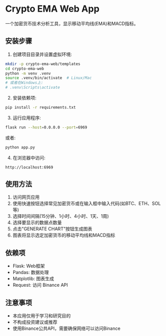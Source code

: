 # Crypto EMA Web App

一个加密货币技术分析工具，显示移动平均线(EMA)和MACD指标。


## 安装步骤

1. 创建项目目录并设置虚拟环境:

```bash
mkdir -p crypto-ema-web/templates
cd crypto-ema-web
python -m venv .venv
source .venv/bin/activate  # Linux/Mac
# 或者在Windows上:
# .venv\Scripts\activate
```

2. 安装依赖项:

```bash
pip install -r requirements.txt
```

3. 运行应用程序:

```bash
flask run --host=0.0.0.0 --port=6969
```

或者:

```bash
python app.py
```

4. 在浏览器中访问:

```
http://localhost:6969
```

## 使用方法

1. 访问网页应用
2. 使用快速按钮选择常见加密货币或在输入框中输入代码(如BTC、ETH、SOL等)
3. 选择时间间隔(15分钟、1小时、4小时、1天、1周)
4. 选择要显示的数据点数量
5. 点击"GENERATE CHART"按钮生成图表
6. 图表将显示选定加密货币的移动平均线和MACD指标


## 依赖项

- Flask: Web框架
- Pandas: 数据处理
- Matplotlib: 图表生成
- Request: 访问 Binance API

## 注意事项

- 本应用仅用于学习和研究目的
- 不构成投资建议或推荐
- 使用Binance公共API，需要确保网络可以访问Binance